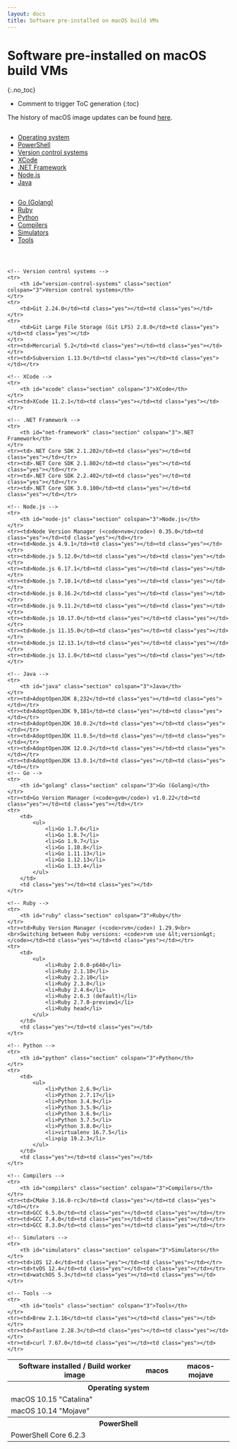 ```yaml
---
layout: docs
title: Software pre-installed on macOS build VMs
---
```


<!-- markdownlint-disable MD022 MD032 -->
# Software pre-installed on macOS build VMs
{:.no_toc}

* Comment to trigger ToC generation
{:toc}
<!-- markdownlint-enable MD022 MD032 -->

The history of macOS image updates can be found [here](/updates/).

<div class="row">
    <div class="columns medium-4">
        <ul>
            <li><a href="#operating-system">Operating system</a></li>
            <li><a href="#powershell">PowerShell</a></li>
            <li><a href="#version-control-systems">Version control systems</a></li>
            <li><a href="#xcode">XCode</a></li>
            <li><a href="#net-framework">.NET Framework</a></li>
            <li><a href="#node-js">Node.js</a></li>
            <li><a href="#java">Java</a></li>
        </ul>
    </div>
    <div class="columns medium-4">
        <ul>
            <li><a href="#golang">Go (Golang)</a></li>
            <li><a href="#ruby">Ruby</a></li>
            <li><a href="#python">Python</a></li>
            <li><a href="#compilers">Compilers</a></li>
            <li><a href="#simulators">Simulators</a></li>
            <li><a href="#tools">Tools</a></li>
        </ul>
    </div>
    <div class="columns medium-4">
        <ul>
        </ul>
    </div>
</div>

<table class="software-list">
    <tr>
        <th>Software installed / Build worker image</th>
        <th class="rotate"><span>macos</span></th>
        <th class="rotate"><span>macos-mojave</span></th>
    </tr>
    <tr>
        <th id="operating-system" class="section" colspan="3">Operating system</th>
    </tr>
    <tr>
        <td>macOS 10.15 "Catalina"</td>
        <td class="yes"></td><td class="no"></td>
    </tr>
    <tr>
        <td>macOS 10.14 "Mojave"</td>
        <td class="no"></td><td class="yes"></td>
    </tr>
    <tr>
        <th id="powershell" class="section" colspan="3">PowerShell</th>
    </tr>
    <tr><td>PowerShell Core 6.2.3</td><td class="yes"></td><td class="yes"></td></tr>

    <!-- Version control systems -->
    <tr>
        <th id="version-control-systems" class="section" colspan="3">Version control systems</th>
    </tr>
    <tr>
        <td>Git 2.24.0</td><td class="yes"></td><td class="yes"></td>
    </tr>
    <tr>
        <td>Git Large File Storage (Git LFS) 2.8.0</td><td class="yes"></td><td class="yes"></td>
    </tr>
    <tr><td>Mercurial 5.2</td><td class="yes"></td><td class="yes"></td></tr>
    <tr><td>Subversion 1.13.0</td><td class="yes"></td><td class="yes"></td></tr>

    <!-- XCode -->
    <tr>
        <th id="xcode" class="section" colspan="3">XCode</th>
    </tr>
    <tr><td>XCode 11.2.1</td><td class="yes"></td><td class="yes"></td></tr>

    <!-- .NET Framework -->
    <tr>
        <th id="net-framework" class="section" colspan="3">.NET Framework</th>
    </tr>
    <tr><td>.NET Core SDK 2.1.202</td><td class="yes"></td><td class="yes"></td></tr>
    <tr><td>.NET Core SDK 2.1.802</td><td class="yes"></td><td class="yes"></td></tr>
    <tr><td>.NET Core SDK 2.2.402</td><td class="yes"></td><td class="yes"></td></tr>
    <tr><td>.NET Core SDK 3.0.100</td><td class="yes"></td><td class="yes"></td></tr>

    <!-- Node.js -->
    <tr>
        <th id="node-js" class="section" colspan="3">Node.js</th>
    </tr>
    <tr><td>Node Version Manager (<code>nvm</code>) 0.35.0</td><td class="yes"></td><td class="yes"></td></tr>
    <tr><td>Node.js 4.9.1</td><td class="yes"></td><td class="yes"></td></tr>
    <tr><td>Node.js 5.12.0</td><td class="yes"></td><td class="yes"></td></tr>
    <tr><td>Node.js 6.17.1</td><td class="yes"></td><td class="yes"></td></tr>
    <tr><td>Node.js 7.10.1</td><td class="yes"></td><td class="yes"></td></tr>
    <tr><td>Node.js 8.16.2</td><td class="yes"></td><td class="yes"></td></tr>
    <tr><td>Node.js 9.11.2</td><td class="yes"></td><td class="yes"></td></tr>
    <tr><td>Node.js 10.17.0</td><td class="yes"></td><td class="yes"></td></tr>
    <tr><td>Node.js 11.15.0</td><td class="yes"></td><td class="yes"></td></tr>
    <tr><td>Node.js 12.13.1</td><td class="yes"></td><td class="yes"></td></tr>
    <tr><td>Node.js 13.1.0</td><td class="yes"></td><td class="yes"></td></tr>

    <!-- Java -->
    <tr>
        <th id="java" class="section" colspan="3">Java</th>
    </tr>
    <tr><td>AdoptOpenJDK 8,232</td><td class="yes"></td><td class="yes"></td></tr>
    <tr><td>AdoptOpenJDK 9,181</td><td class="yes"></td><td class="yes"></td></tr>
    <tr><td>AdoptOpenJDK 10.0.2</td><td class="yes"></td><td class="yes"></td></tr>
    <tr><td>AdoptOpenJDK 11.0.5</td><td class="yes"></td><td class="yes"></td></tr>
    <tr><td>AdoptOpenJDK 12.0.2</td><td class="yes"></td><td class="yes"></td></tr>
    <tr><td>AdoptOpenJDK 13.0.1</td><td class="yes"></td><td class="yes"></td></tr>
    <!-- Go -->
    <tr>
        <th id="golang" class="section" colspan="3">Go (Golang)</th>
    </tr>
    <tr><td>Go Version Manager (<code>gvm</code>) v1.0.22</td><td class="yes"></td><td class="yes"></td></tr>
    <tr>
        <td>
            <ul>
                <li>Go 1.7.6</li>
                <li>Go 1.8.7</li>
                <li>Go 1.9.7</li>
                <li>Go 1.10.8</li>
                <li>Go 1.11.13</li>
                <li>Go 1.12.13</li>
                <li>Go 1.13.4</li>
            </ul>
        </td>
        <td class="yes"></td><td class="yes"></td>
    </tr>

    <!-- Ruby -->
    <tr>
        <th id="ruby" class="section" colspan="3">Ruby</th>
    </tr>
    <tr><td>Ruby Version Manager (<code>rvm</code>) 1.29.9<br><br>Switching between Ruby versions: <code>rvm use &lt;version&gt;</code></td><td class="yes"></td><td class="yes"></td></tr>
    <tr>
        <td>
            <ul>
                <li>Ruby 2.0.0-p648</li>
                <li>Ruby 2.1.10</li>
                <li>Ruby 2.2.10</li>
                <li>Ruby 2.3.8</li>
                <li>Ruby 2.4.6</li>
                <li>Ruby 2.6.3 (default)</li>
                <li>Ruby 2.7.0-preview1</li>
                <li>Ruby head</li>
            </ul>
        </td>
        <td class="yes"></td><td class="yes"></td>
    </tr>

    <!-- Python -->
    <tr>
        <th id="python" class="section" colspan="3">Python</th>
    </tr>
    <tr>
        <td>
            <ul>
                <li>Python 2.6.9</li>
                <li>Python 2.7.17</li>
                <li>Python 3.4.9</li>
                <li>Python 3.5.9</li>
                <li>Python 3.6.9</li>
                <li>Python 3.7.5</li>
                <li>Python 3.8.0</li>
                <li>virtualenv 16.7.5</li>
                <li>pip 19.2.3</li>
            </ul>
        </td>
        <td class="yes"></td><td class="yes"></td>
    </tr>

    <!-- Compilers -->
    <tr>
        <th id="compilers" class="section" colspan="3">Compilers</th>
    </tr>
    <tr><td>CMake 3.16.0-rc3</td><td class="yes"></td><td class="yes"></td></tr>
    <tr><td>GCC 6.5.0</td><td class="yes"></td><td class="yes"></td></tr>
    <tr><td>GCC 7.4.0</td><td class="yes"></td><td class="yes"></td></tr>
    <tr><td>GCC 8.3.0</td><td class="yes"></td><td class="yes"></td></tr>

    <!-- Simulators -->
    <tr>
        <th id="simulators" class="section" colspan="3">Simulators</th>
    </tr>
    <tr><td>iOS 12.4</td><td class="yes"></td><td class="yes"></td></tr>
    <tr><td>tvOS 12.4</td><td class="yes"></td><td class="yes"></td></tr>
    <tr><td>watchOS 5.3</td><td class="yes"></td><td class="yes"></td></tr>

    <!-- Tools -->
    <tr>
        <th id="tools" class="section" colspan="3">Tools</th>
    </tr>
    <tr><td>Brew 2.1.16</td><td class="yes"></td><td class="yes"></td></tr>
    <tr><td>Fastlane 2.28.3</td><td class="yes"></td><td class="yes"></td></tr>
    <tr><td>curl 7.67.0</td><td class="yes"></td><td class="yes"></td></tr>
</table>